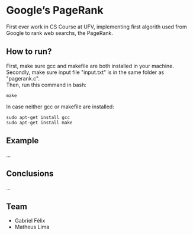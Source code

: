 # Google’s PageRank
First ever work in CS Course at UFV, implementing first algorith used from Google to rank web searchs, the PageRank.

## How to run?

First, make sure gcc and makefile are both installed in your machine.  
Secondly, make sure input file "input.txt" is in the same folder as "pagerank.c".  
Then, run this command in bash:
```
make
```
In case neither gcc or makefile are installed:
```
sudo apt-get install gcc
sudo apt-get install make
```
## Example
...

## Conclusions
...

## Team
- Gabriel Félix
- Matheus Lima
